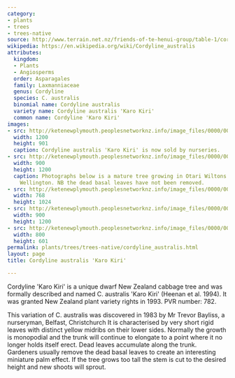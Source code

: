 ```yaml
---
category:
- plants
- trees
- trees-native
source: http://www.terrain.net.nz/friends-of-te-henui-group/table-1/cordyline-australis-karo-kiri.html
wikipedia: https://en.wikipedia.org/wiki/Cordyline_australis
attributes:
  kingdom:
  - Plants
  - Angiosperms
  order: Asparagales
  family: Laxmanniaceae
  genus: Cordyline
  species: C. australis
  binomial name: Cordyline australis
  variety name: Cordyline australis 'Karo Kiri'
  common name: Cordyline 'Karo Kiri'
images:
- src: http://ketenewplymouth.peoplesnetworknz.info/image_files/0000/0008/5753/1-_Cordyline_australis__Karo_Kiri___Karo_kiri-006.JPG
  width: 1200
  height: 901
  caption: Cordyline australis 'Karo Kiri' is now sold by nurseries.
- src: http://ketenewplymouth.peoplesnetworknz.info/image_files/0000/0007/6054/Cordyline_australis__Karo_Kiri_.JPG
  width: 900
  height: 1200
  caption: Photographs below is a mature tree growing in Otari Wiltons Bush Reserve,
    Wellington. NB the dead basal leaves have not been removed.
- src: http://ketenewplymouth.peoplesnetworknz.info/image_files/0000/0007/6064/Cordyline_australis__Karo_Kiri_-002.JPG
  width: 768
  height: 1024
- src: http://ketenewplymouth.peoplesnetworknz.info/image_files/0000/0007/6069/Cordyline_australis__Karo_Kiri_-003.JPG
  width: 900
  height: 1200
- src: http://ketenewplymouth.peoplesnetworknz.info/image_files/0000/0007/6059/Cordyline_australis__Karo_Kiri_-001.JPG
  width: 800
  height: 601
permalink: plants/trees/trees-native/cordyline_australis.html
layout: page
title: Cordyline australis 'Karo Kiri'

---
```

Cordyline 'Karo Kiri' is a unique dwarf New Zealand cabbage tree and was formally described and named C. australis 'Karo Kiri' (Heenan et al. 1994). It was granted New Zealand plant variety rights in 1993. PVR number: 782. 

This variation of C. australis was discovered in 1983 by Mr Trevor Bayliss, a nurseryman, Belfast, Christchurch
It is characterised by very short rigid leaves with distinct yellow midribs on their lower sides. Normally the growth is monopodial and the trunk will continue to elongate to a point where it no longer holds itself erect. Dead leaves accumulate along the trunk. Gardeners usually remove the dead basal leaves to create an interesting miniature palm effect. If the tree grows too tall the stem is cut to the desired height and new shoots will sprout.
